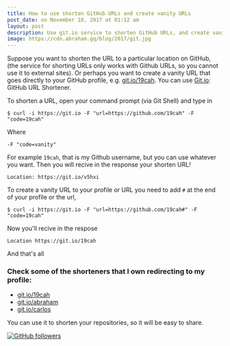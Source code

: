 ```yaml
---
title: How to use shorten GitHub URLs and create vanity URLs
post_date: on November 10, 2017 at 01:12 am
layout: post
description: Use git.io service to shorten GitHub URLs, and create vanity URLs
image: https://cdn.abraham.gq/blog/2017/git.jpg
---
```


Suppose you want to shorten the URL to a particular location on GitHub, (the service for shorting URLs only works with Github URLs, so you cannot use it to external sites). Or perhaps you want to create a vanity URL that goes directly to your GitHub profile, e.g. [git.io/19cah](https://git.io/19cah). You can use [Git.io](https://git.io): GitHub URL Shortener.

 To shorten a URL, open your command prompt (via Git Shell) and type in

 ```
$ curl -i https://git.io -F "url=https://github.com/19cah" -F "code=19cah"
```
Where
```
-F "code=vanity"
```
For example `19cah`, that is my Github username, but you can use whatever you want.
Then you will recive in the response your shorten URL!
```
Location: https://git.io/v5hxi
```
To create a vanity URL to your profile or URL you need to add `#` at the end of your profile or the url,
```
$ curl -i https://git.io -F "url=https://github.com/19cah#" -F "code=19cah"
```
Now you'll recive in the respose
```
Location https://git.io/19cah
```
And that's all

### Check some of the shorteners that I own redirecting to my profile:

* [git.io/19cah](https://git.io/19cah)
* [git.io/abraham](https://git.io/abraham)
* [git.io/carlos](https://git.io/carlos)

You can use it to shorten your repositories, so it will be easy to share.

[![GitHub followers](https://img.shields.io/github/followers/19cah.svg?style=social&label=Follow)](https://github.com/19cah)
